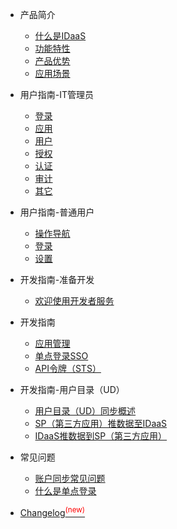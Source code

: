 * 产品简介

  * [什么是IDaaS](产品简介/什么是IDaaS.md)
  * [功能特性](产品简介/功能特性.md)
  * [产品优势](产品简介/产品优势.md)
  * [应用场景](产品简介/应用场景.md)

* 用户指南-IT管理员

  * [登录](用户指南/IT管理员/登录.md)
  * [应用](用户指南/IT管理员/应用.md)
  * [用户](用户指南/IT管理员/用户.md)
  * [授权](用户指南/IT管理员/授权.md)
  * [认证](用户指南/IT管理员/认证.md)
  * [审计](用户指南/IT管理员/审计.md)
  * [其它](用户指南/IT管理员/其它.md)

* 用户指南-普通用户

  * [操作导航](用户指南/普通用户/操作导航.md)
  * [登录](用户指南/普通用户/登录.md)
  * [设置](用户指南/普通用户/设置.md)

* 开发指南-准备开发

  * [欢迎使用开发者服务](开发指南/准备开发/欢迎使用开发者服务.md)

* 开发指南

  * [应用管理](开发指南/应用管理.md)
  * [单点登录SSO](开发指南/单点登录SSO.md)
  * [API令牌（STS）](开发指南/API令牌（STS）.md)

* 开发指南-用户目录（UD）

  * [用户目录（UD）同步概述](开发指南/用户目录（UD）/用户目录（UD）同步概述.md)
  * [SP（第三方应用）推数据至IDaaS](开发指南/用户目录（UD）/SP（第三方应用）推数据至IDaaS.md)
  * [IDaaS推数据到SP（第三方应用）](开发指南/用户目录（UD）/IDaaS推数据到SP（第三方应用）.md)

* 常见问题

  * [账户同步常见问题](常见问题/账户同步常见问题.md)
  * [什么是单点登录](常见问题/什么是单点登录.md)

* [Changelog<sup style="color:red">(new)<sup>](changelog.md)